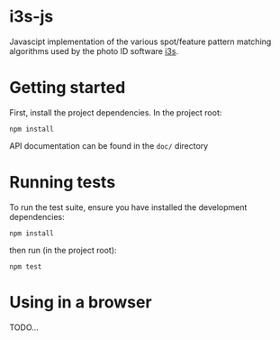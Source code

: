 i3s-js
======

Javascipt implementation of the various spot/feature pattern matching algorithms used by the photo ID software [i3s](http://reijns.com/i3s).

# Getting started
First, install the project dependencies. In the project root:

```npm install```

API documentation can be found in the ```doc/``` directory

# Running tests
To run the test suite, ensure you have installed the development dependencies:

```npm install```

then run (in the project root):

```npm test``` 

# Using in a browser
TODO...
